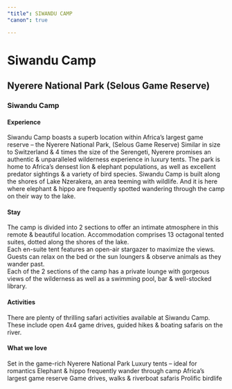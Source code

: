 ```yaml
---
"title": SIWANDU CAMP
"canon": true

---
```


# Siwandu Camp
## Nyerere National Park (Selous Game Reserve)
### Siwandu Camp

#### Experience
Siwandu Camp boasts a superb location within Africa’s largest game reserve – the Nyerere National Park, (Selous Game Reserve) 
Similar in size to Switzerland &amp; 4 times the size of the Serengeti, Nyerere promises an authentic &amp; unparalleled wilderness experience in luxury tents.
The park is home to Africa’s densest lion &amp; elephant populations, as well as excellent predator sightings &amp; a variety of bird species.
Siwandu Camp is built along the shores of Lake Nzerakera, an area teeming with wildlife.  And it is here where elephant &amp; hippo are frequently spotted wandering through the camp on their way to the lake.

#### Stay
The camp is divided into 2 sections to offer an intimate atmosphere in this remote &amp; beautiful location. Accommodation comprises 13 octagonal tented suites, dotted along the shores of the lake.   
Each en-suite tent features an open-air stargazer to maximize the views.  Guests can relax on the bed or the sun loungers &amp; observe animals as they wander past.  
Each of the 2 sections of the camp has a private lounge with gorgeous views of the wilderness as well as a swimming pool, bar &amp; well-stocked library.

#### Activities
There are plenty of thrilling safari activities available at Siwandu Camp.
These include open 4x4 game drives, guided hikes &amp; boating safaris on the river.


#### What we love
Set in the game-rich Nyerere National Park
Luxury tents – ideal for romantics
Elephant &amp; hippo frequently wander through camp
Africa’s largest game reserve 
Game drives, walks &amp; riverboat safaris 
Prolific birdlife